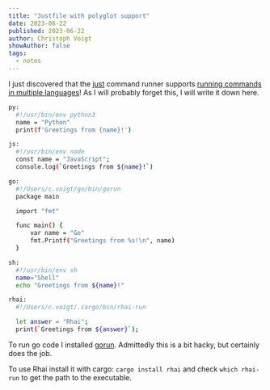 ```yaml
---
title: "Justfile with polyglot support"
date: 2023-06-22
published: 2023-06-22
author: Christoph Voigt
showAuthor: false
tags:
  - notes
---
```


I just discovered that the [just](https://just.systems/) command runner supports [running commands in multiple languages](https://just.systems/man/en/chapter_41.html)! As I will probably forget this, I will write it down here.

```bash
py:
  #!/usr/bin/env python3
  name = "Python"
  print(f'Greetings from {name}!')

js:
  #!/usr/bin/env node
  const name = "JavaScript";
  console.log(`Greetings from ${name}!`)

go:
  #!/Users/c.voigt/go/bin/gorun
  package main

  import "fmt"

  func main() {
      var name = "Go"
      fmt.Printf("Greetings from %s!\n", name)
  }

sh:
  #!/usr/bin/env sh
  name="Shell"
  echo "Greetings from ${name}!"

rhai:
  #!/Users/c.voigt/.cargo/bin/rhai-run

  let answer = "Rhai";
  print(`Greetings from ${answer}`);

```

To run go code I installed [gorun](https://github.com/erning/gorun). Admittedly this is a bit hacky, but certainly does the job.

To use Rhai install it with cargo: `cargo install rhai` and check `which rhai-run` to get the path to the executable.
